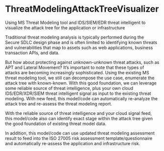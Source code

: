 # ThreatModelingAttackTreeVisualizer
Using MS Threat Modeling tool and IDS/SIEM/EDR threat intelligent to visualize the attack tree for the application or infrastructure

Traditional threat modeling analysis is typically performed during the Secure SDLC design phase and is often limited to identifying known threats and vulnerabilities that map to assets such as web applications, business transaction APIs, and data.

But how about protecting against unknown-unknown threat attacks, such as APT and Lateral Movement? It’s important to note that these types of attacks are becoming increasingly sophisticated. 
Using the existing MS threat modeling tool, we still can decompose the use case, enumerate the attack tree with known-known. With this good foundation, we can leverage some reliable source of threat intelligence, plus your own cloud IDS/EDR/XDR/SIEM threat intelligent signal as input to the existing threat modeling. With new feed, this model/code can automatically re-analyze the attack tree and re-assess the threat modeling report. 

With the reliable source of threat intelligence and your cloud signal feed, this model/code also can identify exact stage within the attack tree given the good foundation of existing threat model data.

In addition, this model/code can use updated threat modeling assessment result to feed into the ISO 27005 risk assessment template/questionnaire and automatically re-assess the application and infrastructure risk.

